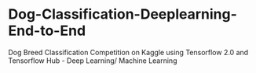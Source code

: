 # Dog-Classification-Deeplearning-End-to-End
Dog Breed Classification Competition on Kaggle using Tensorflow 2.0 and Tensorflow Hub - Deep Learning/ Machine Learning
